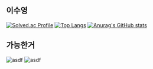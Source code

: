 ## 이수영
[![Solved.ac Profile](http://mazassumnida.wtf/api/v2/generate_badge?boj=ice602)](https://solved.ac/ice602/)
[![Top Langs](https://github-readme-stats.vercel.app/api/top-langs/?username=ice602&theme=tokyonight)](https://github.com/anuraghazra/github-readme-stats)
[![Anurag's GitHub stats](https://github-readme-stats.vercel.app/api?username=ice602&theme=tokyonight)](https://github.com/anuraghazra/github-readme-stats)

## 가능한거

![asdf](https://img.shields.io/badge/Rust-000000?style=for-the-badge&logo=rust&logoColor=white)
![asdf](https://img.shields.io/badge/Flutter-02569B?style=for-the-badge&logo=flutter&logoColor=white)
